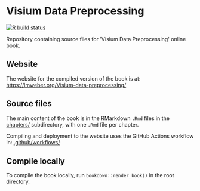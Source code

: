 # Visium Data Preprocessing

[![R build status](https://github.com/lmweber/Visium-data-preprocessing/workflows/R-CMD-bioc/badge.svg)](https://github.com/lmweber/Visium-data-preprocessing/actions)

Repository containing source files for 'Visium Data Preprocessing' online book.


## Website

The website for the compiled version of the book is at: https://lmweber.org/Visium-data-preprocessing/


## Source files

The main content of the book is in the RMarkdown `.Rmd` files in the [chapters/](chapters/) subdirectory, with one `.Rmd` file per chapter.

Compiling and deployment to the website uses the GitHub Actions workflow in: [.github/workflows/](.github/workflows/)


## Compile locally

To compile the book locally, run `bookdown::render_book()` in the root directory.

